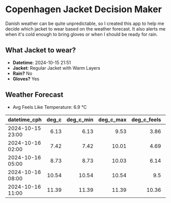 
# Copenhagen Jacket Decision Maker

Danish weather can be quite unpredictable, so I created this app to help me decide which jacket to wear based on the weather forecast. 
It also alerts me when it's cold enough to bring gloves or when I should be ready for rain.

## What Jacket to wear?

- **Datetime**: 2024-10-15 21:51
- **Jacket**: Regular Jacket with Warm Layers
- **Rain?** No
- **Gloves?** Yes

## Weather Forecast
- Avg Feels Like Temperature: 6.9 °C

| datetime_cph     |   deg_c |   deg_c_min |   deg_c_max |   deg_c_feels | weather   | wind   | rain   |
|:-----------------|--------:|------------:|------------:|--------------:|:----------|:-------|:-------|
| 2024-10-15 23:00 |    6.13 |        6.13 |        9.53 |          3.86 | Clear     | Low    | None   |
| 2024-10-16 02:00 |    7.42 |        7.42 |       10.01 |          4.69 | Clear     | Low    | None   |
| 2024-10-16 05:00 |    8.73 |        8.73 |       10.03 |          6.14 | Clouds    | Low    | None   |
| 2024-10-16 08:00 |   10.54 |       10.54 |       10.54 |          9.5  | Clouds    | High   | None   |
| 2024-10-16 11:00 |   11.39 |       11.39 |       11.39 |         10.36 | Clouds    | High   | None   |
        